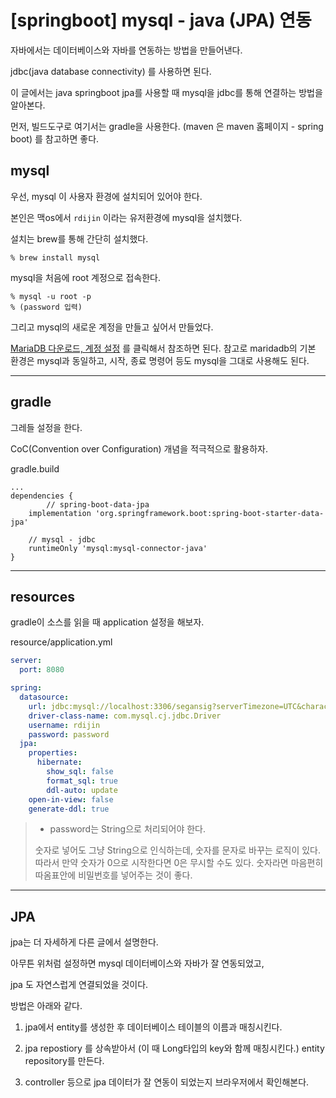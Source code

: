 # [springboot] mysql - java (JPA) 연동



자바에서는 데이터베이스와 자바를 연동하는 방법을 만들어낸다.

jdbc(java database connectivity) 를 사용하면 된다.



이 글에서는 java springboot jpa를 사용할 때 mysql을 jdbc를 통해 연결하는 방법을 알아본다.

먼저, 빌드도구로 여기서는 gradle을 사용한다. (maven 은 maven 홈페이지 - spring boot) 를 참고하면 좋다.





## mysql

우선, mysql 이 사용자 환경에 설치되어 있어야 한다.

본인은 맥os에서 `rdijin` 이라는 유저환경에 mysql을 설치했다.

설치는 brew를 통해 간단히 설치했다.

```shell
% brew install mysql
```



mysql을 처음에 root 계정으로 접속한다.

```shell
% mysql -u root -p
% (password 입력)
```

그리고 mysql의 새로운 계정을 만들고 싶어서 만들었다.



[MariaDB 다운로드, 계정 설정](https://wordbe.tistory.com/entry/MariaDB-%EB%8B%A4%EC%9A%B4%EB%A1%9C%EB%93%9C-%EA%B3%84%EC%A0%95-%EC%84%A4%EC%A0%95) 를 클릭해서 참조하면 된다. 참고로 maridadb의 기본 환경은 mysql과 동일하고, 시작, 종료 명령어 등도 mysql을 그대로 사용해도 된다.



---

## gradle



그레들 설정을 한다.

CoC(Convention over Configuration) 개념을 적극적으로 활용하자.



gradle.build

```
...
dependencies {
		// spring-boot-data-jpa
    implementation 'org.springframework.boot:spring-boot-starter-data-jpa'

    // mysql - jdbc
    runtimeOnly 'mysql:mysql-connector-java'
}
```





---

## resources

gradle이 소스를 읽을 때 application 설정을 해보자.



resource/application.yml

```yaml
server:
  port: 8080

spring:
  datasource:
    url: jdbc:mysql://localhost:3306/segansig?serverTimezone=UTC&characterEncoding=UTF-8
    driver-class-name: com.mysql.cj.jdbc.Driver
    username: rdijin
    password: password
  jpa:
    properties:
      hibernate:
        show_sql: false
        format_sql: true
        ddl-auto: update
    open-in-view: false
    generate-ddl: true
```



> * password는 String으로 처리되어야 한다.
>
>  숫자로 넣어도 그냥 String으로 인식하는데, 숫자를 문자로 바꾸는 로직이 있다. 따라서 만약 숫자가 0으로 시작한다면 0은 무시할 수도 있다. 숫자라면 마음편히 따옴표안에 비밀번호를 넣어주는 것이 좋다.



---

## JPA



jpa는 더 자세하게 다른 글에서 설명한다.

아무튼 위처럼 설정하면 mysql 데이터베이스와 자바가 잘 연동되었고,

jpa 도 자연스럽게 연결되었을 것이다.



방법은 아래와 같다.

1) jpa에서 entity를 생성한 후 데이터베이스 테이블의 이름과 매칭시킨다.

2) jpa repostiory 를 상속받아서 (이 때 Long타입의 key와 함께 매칭시킨다.) entity repository를 만든다.

3) controller 등으로 jpa 데이터가 잘 연동이 되었는지 브라우저에서 확인해본다.



